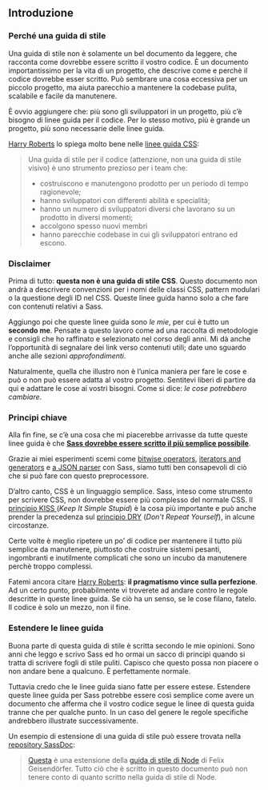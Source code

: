 
## Introduzione

### Perché una guida di stile

Una guida di stile non è solamente un bel documento da leggere, che racconta come dovrebbe essere scritto il vostro codice. È un documento importantissimo per la vita di un progetto, che descrive come e perchè il codice dovrebbe esser scritto. Può sembrare una cosa eccessiva per un piccolo progetto, ma aiuta parecchio a mantenere la codebase pulita, scalabile e facile da manutenere.

È ovvio aggiungere che: più sono gli sviluppatori in un progetto, più c’è bisogno di linee guida per il codice. Per lo stesso motivo, più è grande un progetto, più sono necessarie delle linee guida.

[Harry Roberts](https://csswizardry.com) lo spiega molto bene nelle [linee guida CSS](https://cssguidelin.es/#the-importance-of-a-styleguide):

<blockquote>
  <p>Una guida di stile per il codice (attenzione, non una guida di stile visivo) è uno strumento prezioso per i team che:</p>
  <ul>
    <li>costruiscono e manutengono prodotto per un periodo di tempo ragionevole;</li>
    <li>hanno sviluppatori con differenti abilità e specialità;</li>
    <li>hanno un numero di sviluppatori diversi che lavorano su un prodotto in diversi momenti;</li>
    <li>accolgono spesso nuovi membri</li>
    <li>hanno parecchie codebase in cui gli sviluppatori entrano ed escono.</li>
  </ul>
</blockquote>

### Disclaimer

Prima di tutto: **questa non è una guida di stile CSS**. Questo documento non andrà a descrivere convenzioni per i nomi delle classi CSS, pattern modulari o la questione degli ID nel CSS. Queste linee guida hanno solo a che fare con contenuti relativi a Sass.

Aggiungo poi che queste linee guida sono _le mie_, per cui è tutto un **secondo me**. Pensate a questo lavoro come ad una raccolta di metodologie e consigli che ho raffinato e selezionato nel corso degli anni. Mi dà anche l’opportunità di segnalare dei link verso contenuti utili; date uno sguardo anche alle sezioni *approfondimenti*.

Naturalmente, quella che illustro non è l’unica maniera per fare le cose e può o non può essere adatta al vostro progetto. Sentitevi liberi di partire da qui e adattare le cose ai vostri bisogni. Come si dice: *le cose potrebbero cambiare*.

### Principi chiave

Alla fin fine, se c’è una cosa che mi piacerebbe arrivasse da tutte queste linee guida è che **[Sass dovrebbe essere scritto il più semplice possibile](https://www.sitepoint.com/keep-sass-simple/)**.

Grazie ai miei esperimenti scemi come [bitwise operators](https://github.com/KittyGiraudel/SassyBitwise), [iterators and generators](https://github.com/KittyGiraudel/SassyIteratorsGenerators) e [a JSON parser](https://github.com/KittyGiraudel/SassyJSON) con Sass, siamo tutti ben consapevoli di ciò che si può fare con questo preprocessore.

D’altro canto, CSS è un linguaggio semplice. Sass, inteso come strumento per scrivere CSS, non dovrebbe essere più complesso del normale CSS. Il [principio KISS ](https://en.wikipedia.org/wiki/KISS_principle) (_Keep It Simple Stupid_) è la cosa più importante e può anche prender la precedenza sul [principio DRY](https://en.wikipedia.org/wiki/Don%27t_repeat_yourself) (_Don’t Repeat Yourself_), in alcune circostanze.

Certe volte è meglio ripetere un po’ di codice per mantenere il tutto più semplice da manutenere, piuttosto che costruire sistemi pesanti, ingombranti e inutilmente complicati che sono un incubo da manutenere perchè troppo complessi.

Fatemi ancora citare [Harry Roberts](https://csswizardry.com): **il pragmatismo vince sulla perfezione**. Ad un certo punto, probabilmente vi troverete ad andare contro le regole descritte in queste linee guida. Se ciò ha un senso, se le cose filano, fatelo. Il codice è solo un mezzo, non il fine.

### Estendere le linee guida

Buona parte di questa guida di stile è scritta secondo le mie opinioni. Sono anni che leggo e scrivo Sass ed ho ormai un sacco di principi quando si tratta di scrivere fogli di stile puliti. Capisco che questo possa non piacere o non andare bene a qualcuno. È perfettamente normale.

Tuttavia credo che le linee guida siano fatte per essere estese. Estendere queste linee guida per Sass potrebbe essere così semplice come avere un documento che afferma che il vostro codice segue le linee di questa guida tranne che per qualche punto. In un caso del genere le regole specifiche andrebbero illustrate successivamente.

Un esempio di estensione di una guida di stile può essere trovata nella [repository SassDoc](https://github.com/SassDoc/sassdoc/blob/master/GUIDELINES.md):

> [Questa](https://github.com/SassDoc/sassdoc/blob/master/GUIDELINES.md) è una estensione della [guida di stile di Node](https://github.com/felixge/node-style-guide) di Felix Geisendörfer. Tutto ciò che è scritto in questo documento può non tenere conto di quanto scritto nella guida di stile di Node.
